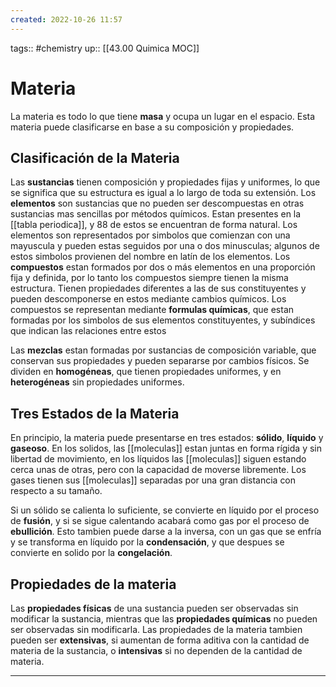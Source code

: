 ```yaml
---
created: 2022-10-26 11:57
---
```

tags:: #chemistry 
up:: [[43.00 Quimica MOC]]
# Materia
La materia es todo lo que tiene **masa** y ocupa un lugar en el espacio. Esta materia puede clasificarse en base a su composición y propiedades.

## Clasificación de la Materia
Las **sustancias** tienen composición y propiedades fijas y uniformes, lo que se significa que su estructura es igual a lo largo de toda su extensión. Los **elementos** son sustancias que no pueden ser descompuestas en otras sustancias mas sencillas por métodos químicos. Estan presentes en la [[tabla periodica]], y 88 de estos se encuentran de forma natural. Los elementos son representados por simbolos que comienzan con una mayuscula y pueden estas seguidos por una o dos minusculas; algunos de estos simbolos provienen del nombre en latín de los elementos. Los **compuestos** estan formados por dos o más elementos en una proporción fija y definida, por lo tanto los compuestos siempre tienen la misma estructura. Tienen propiedades diferentes a las de sus constituyentes y pueden descomponerse en estos mediante cambios químicos. Los compuestos se representan mediante **formulas químicas**, que estan formadas por los simbolos de sus elementos constituyentes, y subíndices que indican las relaciones entre estos

Las **mezclas** estan formadas por sustancias de composición variable, que conservan sus propiedades y pueden separarse por cambios físicos. Se dividen en **homogéneas**, que tienen propiedades uniformes, y en **heterogéneas** sin propiedades uniformes.

## Tres Estados de la Materia
En principio, la materia puede presentarse en tres estados: **sólido**, **líquido** y **gaseoso**. En los solidos, las [[moleculas]] estan juntas en forma rígida y sin libertad de movimiento, en los líquidos las [[moleculas]] siguen estando cerca unas de otras, pero con la capacidad de moverse libremente. Los gases tienen sus [[moleculas]] separadas por una gran distancia con respecto a su tamaño.

Si un sólido se calienta lo suficiente, se convierte en líquido por el proceso de **fusión**, y si se sigue calentando acabará como gas por el proceso de **ebullición**. Esto tambien puede darse a la inversa, con un gas que se enfría y se transforma en líquido por la **condensación**, y que despues se convierte en solido por la **congelación**.

## Propiedades de la materia
Las **propiedades físicas** de una sustancia pueden ser observadas sin modificar la sustancia, mientras que las **propiedades químicas** no pueden ser observadas sin modificarla. Las propiedades de la materia tambien pueden ser **extensivas**, si aumentan de forma aditiva con la cantidad de materia de la sustancia, o **intensivas** si no dependen de la cantidad de materia.
___
